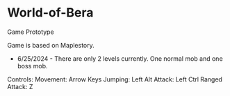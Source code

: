 # World-of-Bera
Game Prototype


Game is based on Maplestory.

- 6/25/2024 -
There are only 2 levels currently. One normal mob and one boss mob.

Controls:
Movement: Arrow Keys
Jumping: Left Alt
Attack: Left Ctrl
Ranged Attack: Z
